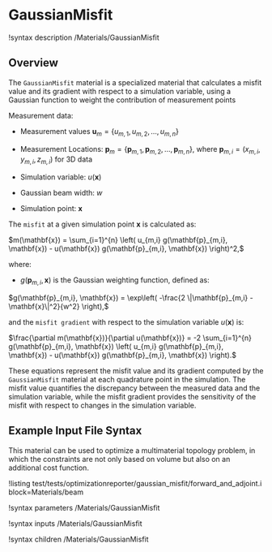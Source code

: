 # GaussianMisfit

!syntax description /Materials/GaussianMisfit

## Overview

The `GaussianMisfit` material is a specialized material that calculates a misfit value and its gradient with respect to a simulation variable, using a Gaussian function to weight the contribution of measurement points



Measurement data:

- Measurement values $\mathbf{u}_m = \{u_{m,1}, u_{m,2}, \ldots, u_{m,n}\}$
- Measurement Locations: $\mathbf{p}_m = \{\mathbf{p}_{m,1}, \mathbf{p}_{m,2}, \ldots, \mathbf{p}_{m,n}\}$, where $\mathbf{p}_{m,i} = (x_{m,i}, y_{m,i}, z_{m,i})$ for 3D data

- Simulation variable: $u(\mathbf{x})$
- Gaussian beam width: $w$
- Simulation point: $\mathbf{x}$

The `misfit` at a given simulation point $\mathbf{x}$ is calculated as:

$m(\mathbf{x}) = \sum_{i=1}^{n}  \left( u_{m,i} g(\mathbf{p}_{m,i}, \mathbf{x}) - u(\mathbf{x}) g(\mathbf{p}_{m,i}, \mathbf{x}) \right)^2,$

where:

- $g(\mathbf{p}_{m,i}, \mathbf{x})$ is the Gaussian weighting function, defined as:

$g(\mathbf{p}_{m,i}, \mathbf{x}) = \exp\left( -\frac{2 \|\mathbf{p}_{m,i} - \mathbf{x}\|^2}{w^2} \right),$

and the `misfit gradient` with respect to the simulation variable $u(\mathbf{x})$ is:

$\frac{\partial m(\mathbf{x})}{\partial u(\mathbf{x})} = -2 \sum_{i=1}^{n} g(\mathbf{p}_{m,i}, \mathbf{x}) \left( u_{m,i} g(\mathbf{p}_{m,i}, \mathbf{x}) - u(\mathbf{x}) g(\mathbf{p}_{m,i}, \mathbf{x}) \right).$

These equations represent the misfit value and its gradient computed by the `GaussianMisfit` material at each quadrature point in the simulation. The misfit value quantifies the discrepancy between the measured data and the simulation variable, while the misfit gradient provides the sensitivity of the misfit with respect to changes in the simulation variable.

## Example Input File Syntax

This material can be used to optimize a multimaterial topology problem, in which the
constraints are not only based on volume but also on an additional cost function.

!listing test/tests/optimizationreporter/gaussian_misfit/forward_and_adjoint.i block=Materials/beam

!syntax parameters /Materials/GaussianMisfit

!syntax inputs /Materials/GaussianMisfit

!syntax children /Materials/GaussianMisfit
